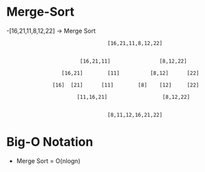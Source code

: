 # Merge-Sort

-[16,21,11,8,12,22] -> Merge Sort

                                     
                                     [16,21,11,8,12,22]
                                     
                                     
                            [16,21,11]                [8,12,22]
                       
                      [16,21]        [11]          [8,12]      [22]
                                                                          
                   [16]  [21]      [11]        [8]    [12]     [22] 
                     
                           [11,16,21]                  [8,12,22]
                     
                                     
                                     [8,11,12,16,21,22]  
                                     
                           
# Big-O Notation

- Merge Sort = O(nlogn)
